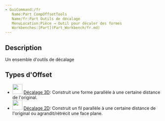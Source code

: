 ```yaml
---
- GuiCommand:/fr
   Name:Part CompOffsetTools
   Name/fr:Part Outils de décalage
   MenuLocation:Pièce → Outil pour décaler des formes
   Workbenches:[Part](Part_Workbench/fr.md)
---
```


## Description

Un ensemble d\'outils de décalage

## Types d\'Offset 

-   <img alt="" src=images/Part_Offset.svg  style="width:32px;"> [Décalage 3D](Part_Offset/fr.md): Construit une forme parallèle à une certaine distance de l\'original.
-   <img alt="" src=images/Part_Offset2D.svg  style="width:32px;"> [Décalage 2D](Part_Offset2D/fr.md): Construit un fil parallèle à une certaine distance de l\'original ou agrandit/rétrécit une face plane.





 
